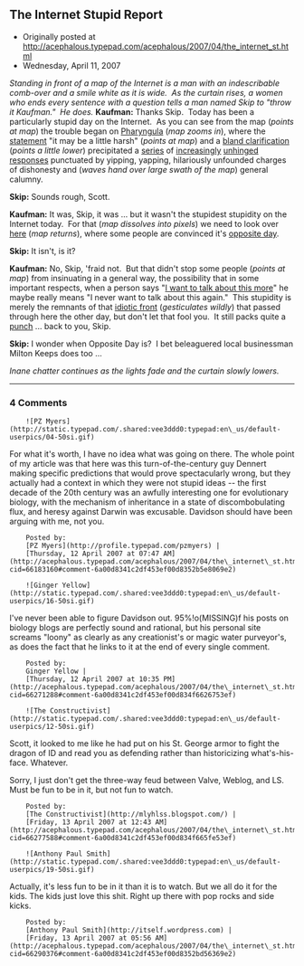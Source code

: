 ## The Internet Stupid Report

 * Originally posted at http://acephalous.typepad.com/acephalous/2007/04/the_internet_st.html
 * Wednesday, April 11, 2007



_Standing in front of a map of the Internet is a man with an indescribable comb-over and a smile white as it is wide.  As the curtain rises, a women who ends every sentence with a question tells a man named Skip to "throw it Kaufman."  He does._
**Kaufman:** Thanks Skip.  Today has been a particularly stupid day on the Internet.  As you can see from the map (_points at map_) the trouble began on [Pharyngula](http://scienceblogs.com/pharyngula/) (_map zooms in_), where the [statement](http://scienceblogs.com/pharyngula/2007/04/dennert\_and\_the\_deathbed\_of\_da.php#comment-399779) "it may be a little harsh" (_points at map_) and a [bland clarification](http://scienceblogs.com/pharyngula/2007/04/dennert\_and\_the\_deathbed\_of\_da.php#comment-399934) (_points a little lower_) precipitated a [series](http://scienceblogs.com/pharyngula/2007/04/dennert\_and\_the\_deathbed\_of\_da.php#comment-400072) of [increasingly](http://scienceblogs.com/pharyngula/2007/04/dennert\_and\_the\_deathbed\_of\_da.php#comment-400175) [unhinged](http://scienceblogs.com/pharyngula/2007/04/dennert\_and\_the\_deathbed\_of\_da.php#comment-400208) [responses](http://scienceblogs.com/pharyngula/2007/04/dennert\_and\_the\_deathbed\_of\_da.php#comment-400256) punctuated by yipping, yapping, hilariously unfounded charges of dishonesty and (_waves hand over large swath of the map_) general calumny.

**Skip:** Sounds rough, Scott.  

**Kaufman:** It was, Skip, it was ... but it wasn't the stupidest stupidity on the Internet today.  For that (_map dissolves into pixels_) we need to look over [here](http://www.long-sunday.net/long\_sunday/) (_map returns_), where some people are convinced it's [opposite day](http://www.long-sunday.net/long\_sunday/2007/04/still\_more\_on\_t.html#c66080724).  

**Skip:** It isn't, is it?

**Kaufman:** No, Skip, 'fraid not.  But that didn't stop some people (_points at map_) from insinuating in a general way, the possibility that in some important respects, when a person says "[I want to talk about this more](http://acephalous.typepad.com/acephalous/2007/04/with\_apologies\_.html)" he maybe really means "I never want to talk about this again."  This stupidity is merely the remnants of that [idiotic front](http://www.long-sunday.net/long\_sunday/2007/04/still\_more\_on\_t.html) (_gesticulates wildly_) that passed through here the other day, but don't let that fool you.  It still packs quite a [punch](http://www.long-sunday.net/long\_sunday/2007/04/still\_more\_on\_t.html#c66083778) ... back to you, Skip.

**Skip:** I wonder when Opposite Day is?  I bet beleaguered local businessman Milton Keeps does too ...

_Inane chatter continues as the lights fade and the curtain slowly lowers._

		

* * *

### 4 Comments 

		

                
[]()

	

		![PZ Myers](http://static.typepad.com/.shared:vee3ddd0:typepad:en\_us/default-userpics/04-50si.gif)
	

	

		

For what it's worth, I have no idea what was going on there. The whole point of my article was that here was this turn-of-the-century guy Dennert making specific predictions that would prove spectacularly wrong, but they actually had a context in which they were not stupid ideas -- the first decade of the 20th century was an awfully interesting one for evolutionary biology, with the mechanism of inheritance in a state of discombobulating flux, and heresy against Darwin was excusable. Davidson should have been arguing with me, not you.

	

		Posted by:
		[PZ Myers](http://profile.typepad.com/pzmyers) |
		[Thursday, 12 April 2007 at 07:47 AM](http://acephalous.typepad.com/acephalous/2007/04/the\_internet\_st.html?cid=66183160#comment-6a00d8341c2df453ef00d8352b5e8069e2)

[]()

	

		![Ginger Yellow](http://static.typepad.com/.shared:vee3ddd0:typepad:en\_us/default-userpics/16-50si.gif)
	

	

		

I've never been able to figure Davidson out. 95%!o(MISSING)f his posts on biology blogs are perfectly sound and rational, but his personal site screams "loony" as clearly as any creationist's or magic water purveyor's, as does the fact that he links to it at the end of every single comment.

	

		Posted by:
		Ginger Yellow |
		[Thursday, 12 April 2007 at 10:35 PM](http://acephalous.typepad.com/acephalous/2007/04/the\_internet\_st.html?cid=66271288#comment-6a00d8341c2df453ef00d834f6626753ef)

[]()

	

		![The Constructivist](http://static.typepad.com/.shared:vee3ddd0:typepad:en\_us/default-userpics/12-50si.gif)
	

	

		

Scott, it looked to me like he had put on his St. George armor to fight the dragon of ID and read you as defending rather than historicizing what's-his-face.  Whatever.

Sorry, I just don't get the three-way feud between Valve, Weblog, and LS.  Must be fun to be in it, but not fun to watch.

	

		Posted by:
		[The Constructivist](http://mlyhlss.blogspot.com/) |
		[Friday, 13 April 2007 at 12:43 AM](http://acephalous.typepad.com/acephalous/2007/04/the\_internet\_st.html?cid=66277588#comment-6a00d8341c2df453ef00d834f665fe53ef)

[]()

	

		![Anthony Paul Smith](http://static.typepad.com/.shared:vee3ddd0:typepad:en\_us/default-userpics/19-50si.gif)
	

	

		

Actually, it's less fun to be in it than it is to watch. But we all do it for the kids. The kids just love this shit. Right up there with pop rocks and side kicks.

	

		Posted by:
		[Anthony Paul Smith](http://itself.wordpress.com) |
		[Friday, 13 April 2007 at 05:56 AM](http://acephalous.typepad.com/acephalous/2007/04/the\_internet\_st.html?cid=66290376#comment-6a00d8341c2df453ef00d8352bd56369e2)

		

        